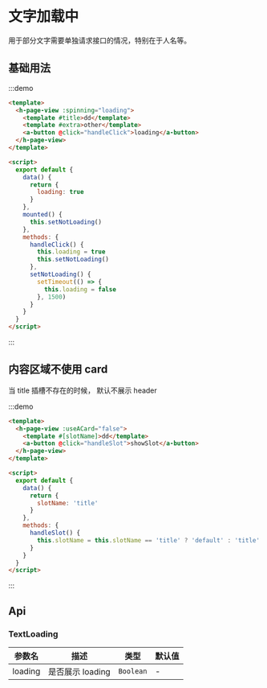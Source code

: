 # 文字加载中

用于部分文字需要单独请求接口的情况，特别在于人名等。

## 基础用法

:::demo

```html
<template>
  <h-page-view :spinning="loading">
    <template #title>dd</template>
    <template #extra>other</template>
    <a-button @click="handleClick">loading</a-button>
  </h-page-view>
</template>

<script>
  export default {
    data() {
      return {
        loading: true
      }
    },
    mounted() {
      this.setNotLoading()
    },
    methods: {
      handleClick() {
        this.loading = true
        this.setNotLoading()
      },
      setNotLoading() {
        setTimeout(() => {
          this.loading = false
        }, 1500)
      }
    }
  }
</script>
```

:::

## 内容区域不使用 card

当 title 插槽不存在的时候， 默认不展示 header

:::demo

```html
<template>
  <h-page-view :useACard="false">
    <template #[slotName]>dd</template>
    <a-button @click="handleSlot">showSlot</a-button>
  </h-page-view>
</template>

<script>
  export default {
    data() {
      return {
        slotName: 'title'
      }
    },
    methods: {
      handleSlot() {
        this.slotName = this.slotName == 'title' ? 'default' : 'title'
      }
    }
  }
</script>
```

:::

## Api

### TextLoading

| 参数名  | 描述             | 类型      | 默认值 |
| ------- | ---------------- | --------- | ------ |
| loading | 是否展示 loading | `Boolean` | -      |
